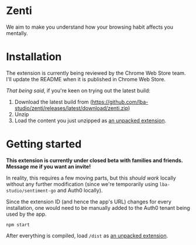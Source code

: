 # Zenti

We aim to make you understand how your browsing habit affects you mentally.

# Installation

The extension is currently being reviewed by the Chrome Web Store team. I'll update the README when it is published in Chrome Web Store.

_That being said_, if you're keen on trying out the latest build:

1. Download the latest build from (https://github.com/lba-studio/zenti/releases/latest/download/zenti.zip)
2. Unzip
3. Load the content you just unzipped as [an unpacked extension](https://developer.chrome.com/docs/extensions/mv2/getstarted/#manifest).

# Getting started

**This extension is currently under closed beta with families and friends. Message me if you want an invite!**

In reality, this requires a few moving parts, but this _should work_ locally without any further modification (since we're temporarily using `lba-studio/sentiment-go` and Auth0 locally).

Since the extension ID (and hence the app's URL) changes for every installation, one would need to be manually added to the Auth0 tenant being used by the app.

```
npm start
```

After everything is compiled, load `/dist` as [an unpacked extension](https://developer.chrome.com/docs/extensions/mv2/getstarted/#manifest).

